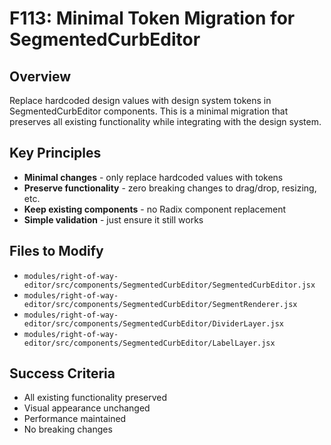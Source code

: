 # F113: Minimal Token Migration for SegmentedCurbEditor

## Overview
Replace hardcoded design values with design system tokens in SegmentedCurbEditor components. This is a minimal migration that preserves all existing functionality while integrating with the design system.

## Key Principles
- **Minimal changes** - only replace hardcoded values with tokens
- **Preserve functionality** - zero breaking changes to drag/drop, resizing, etc.
- **Keep existing components** - no Radix component replacement
- **Simple validation** - just ensure it still works

## Files to Modify
- `modules/right-of-way-editor/src/components/SegmentedCurbEditor/SegmentedCurbEditor.jsx`
- `modules/right-of-way-editor/src/components/SegmentedCurbEditor/SegmentRenderer.jsx`
- `modules/right-of-way-editor/src/components/SegmentedCurbEditor/DividerLayer.jsx`
- `modules/right-of-way-editor/src/components/SegmentedCurbEditor/LabelLayer.jsx`

## Success Criteria
- All existing functionality preserved
- Visual appearance unchanged
- Performance maintained
- No breaking changes 